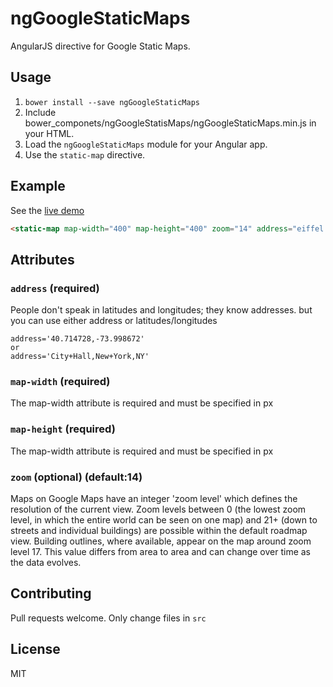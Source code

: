 # ngGoogleStaticMaps
AngularJS directive for Google Static Maps.

## Usage

1. `bower install --save ngGoogleStaticMaps`
2. Include bower_componets/ngGoogleStatisMaps/ngGoogleStaticMaps.min.js in your HTML.
3. Load the `ngGoogleStaticMaps` module for your Angular app.
4. Use the `static-map` directive.

## Example

See the [live demo](http://duartepatriani.github.io/ngGoogleStaticMaps)

```html
<static-map map-width="400" map-height="400" zoom="14" address="eiffel tower"></static-map>
```

## Attributes

### `address` (required)

People don't speak in latitudes and longitudes; they know addresses. but you can use either address or latitudes/longitudes

```
address='40.714728,-73.998672'
or
address='City+Hall,New+York,NY'
```

### `map-width` (required)

The map-width attribute is required and must be specified in px

### `map-height` (required)

The map-width attribute is required and must be specified in px

### `zoom` (optional) (default:14)

Maps on Google Maps have an integer 'zoom level' which defines the resolution of the current view. Zoom levels between 0 (the lowest zoom level, in which the entire world can be seen on one map) and 21+ (down to streets and individual buildings) are possible within the default roadmap view. Building outlines, where available, appear on the map around zoom level 17. This value differs from area to area and can change over time as the data evolves.

## Contributing

Pull requests welcome. Only change files in `src`

## License

MIT